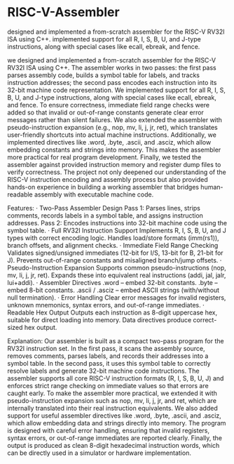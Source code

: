 # RISC-V-Assembler
designed and implemented a from-scratch assembler for the RISC-V RV32I ISA using C++. implemented support for all R, I, S, B, U, and J-type instructions, along with special cases like ecall, ebreak, and fence.

we designed and implemented a from-scratch assembler for the RISC-V RV32I ISA using C++. The assembler works in two passes: the first pass parses assembly code, builds a symbol table for labels, and tracks instruction addresses; the second pass encodes each instruction into its 32-bit machine code representation. We implemented support for all R, I, S, B, U, and J-type instructions, along with special cases like ecall, ebreak, and fence. To ensure correctness, immediate field range checks were added so that invalid or out-of-range constants generate clear error messages rather than silent failures.
We also extended the assembler with pseudo-instruction expansion (e.g., nop, mv, li, j, jr, ret), which translates user-friendly shortcuts into actual machine instructions. Additionally, we implemented directives like .word, .byte, .ascii, and .asciz, which allow embedding constants and strings into memory. This makes the assembler more practical for real program development.
Finally, we tested the assembler against provided instruction memory and register dump files to verify correctness. The project not only deepened our understanding of the RISC-V instruction encoding and assembly process but also provided hands-on experience in building a working assembler that bridges human-readable assembly with executable machine code.


Features:
·  Two-Pass Assembler Design
Pass 1: Parses lines, strips comments, records labels in a symbol table, and assigns instruction addresses.
Pass 2: Encodes instructions into 32-bit machine code using the symbol table.
·  Full RV32I Instruction Support
Implements R, I, S, B, U, and J types with correct encoding logic.
Handles load/store formats (imm(rs1)), branch offsets, and alignment checks.
·  Immediate Field Range Checking
Validates signed/unsigned immediates (12-bit for I/S, 13-bit for B, 21-bit for J).
Prevents out-of-range constants and misaligned branch/jump offsets.
·  Pseudo-Instruction Expansion
Supports common pseudo-instructions (nop, mv, li, j, jr, ret).
Expands these into equivalent real instructions (addi, jal, jalr, lui+addi).
·  Assembler Directives
.word – embed 32-bit constants.
.byte – embed 8-bit constants.
.ascii / .asciz – embed ASCII strings (with/without null termination).
·  Error Handling
Clear error messages for invalid registers, unknown mnemonics, syntax errors, and out-of-range immediates.
·  Readable Hex Output
Outputs each instruction as 8-digit uppercase hex, suitable for direct loading into memory.
Data directives produce correct-sized hex output.

Explanation:
Our assembler is built as a compact two-pass program for the RV32I instruction set. In the first pass, it scans the assembly source, removes comments, parses labels, and records their addresses into a symbol table. In the second pass, it uses this symbol table to correctly resolve labels and generate 32-bit machine code instructions. The assembler supports all core RISC-V instruction formats (R, I, S, B, U, J) and enforces strict range checking on immediate values so that errors are caught early. To make the assembler more practical, we extended it with pseudo-instruction expansion such as nop, mv, li, j, jr, and ret, which are internally translated into their real instruction equivalents. We also added support for useful assembler directives like .word, .byte, .ascii, and .asciz, which allow embedding data and strings directly into memory. The program is designed with careful error handling, ensuring that invalid registers, syntax errors, or out-of-range immediates are reported clearly. Finally, the output is produced as clean 8-digit hexadecimal instruction words, which can be directly used in a simulator or hardware implementation.

